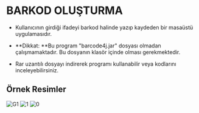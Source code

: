 # BARKOD OLUŞTURMA

- Kullanıcının girdiği ifadeyi barkod halinde yazıp kaydeden bir masaüstü uygulamasıdır.

- **Dikkat: **Bu program "barcode4j.jar" dosyası olmadan çalışmamaktadır. Bu dosyanın klasör içinde olması gerekmektedir.

- Rar uzantılı dosyayı indirerek programı kullanabilir veya kodlarını inceleyebilirsiniz.

Örnek Resimler 
-------------

![G1](https://user-images.githubusercontent.com/61904563/124389797-769a8800-dcf1-11eb-862b-6ec3c49ac7ff.png)
![1](https://user-images.githubusercontent.com/61904563/124389786-697d9900-dcf1-11eb-8b29-2fbb0ce403f8.png)
![0](https://user-images.githubusercontent.com/61904563/124367092-08a48100-dc5d-11eb-8fac-2270337fdbdc.png)




